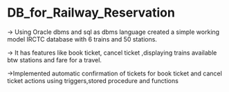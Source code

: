 # DB_for_Railway_Reservation
-> Using Oracle dbms and sql as dbms language created a simple working model 
IRCTC database with 6 trains and 50 stations.

-> It has features like book ticket, cancel ticket ,displaying trains 
available btw stations and fare for a travel.

->Implemented automatic confirmation of tickets for book ticket and 
cancel ticket actions using triggers,stored procedure and functions

